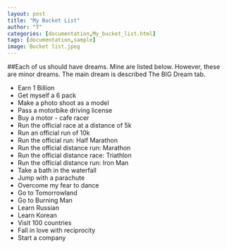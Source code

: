```yaml
---
layout: post
title: "My Bucket List"
author: "T"
categories: [documentation,My_bucket_list.html]
tags: [documentation,sample]
image: Bucket list.jpeg
---
```


##Each of us should have dreams. Mine are listed below. However, these are minor dreams. The main dream is described The BIG Dream tab.

- Earn 1 Billion
- Get myself a 6 pack
- Make a photo shoot as a model
- Pass a motorbike driving license
- Buy a motor - cafe racer
- Run the official race at a distance of 5k
- Run an official run of 10k
- Run the official run: Half Marathon
- Run the official distance run: Marathon
- Run the official distance race: Triathlon
- Run the official distance run: Iron Man
- Take a bath in the waterfall
- Jump with a parachute
- Overcome my fear to dance
- Go to Tomorrowland
- Go to Burning Man
- Learn Russian
- Learn Korean
- Visit 100 countries
- Fall in love with reciprocity
- Start a company
